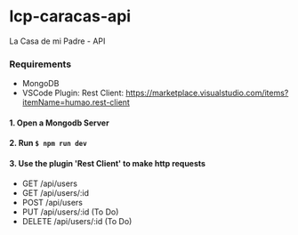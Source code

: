 # lcp-caracas-api
La Casa de mi Padre - API

### Requirements
- MongoDB
- VSCode Plugin: Rest Client: https://marketplace.visualstudio.com/items?itemName=humao.rest-client

#### 1. Open a Mongodb Server

#### 2. Run ```$ npm run dev ```

#### 3. Use the plugin 'Rest Client' to make http requests
- GET /api/users
- GET /api/users/:id
- POST /api/users
- PUT /api/users/:id (To Do)
- DELETE /api/users/:id (To Do)